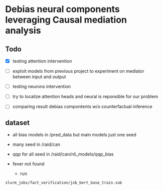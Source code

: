 # Debias neural components leveraging Causal mediation analysis


## Todo
- [x] testing attention intervention
- [ ] exploit models from previous project to experiment on mediator between input and output
- [ ] testing neurons intervention
- [ ] try to localize attention heads and neural is reponsible for our problem
- [ ] comparing result debias compontents w/o counterfactual inference 





## dataset

 * all bias models in /pred_data  but main models just one seed 

 * many seed in /raid/can
  
 * qqp for all seed in  /raid/can/nli_models/qqp_bias

 * fever not found
    - run 

```
slurm_jobs/fact_verification/job_bert_base_train.sub
```
     


